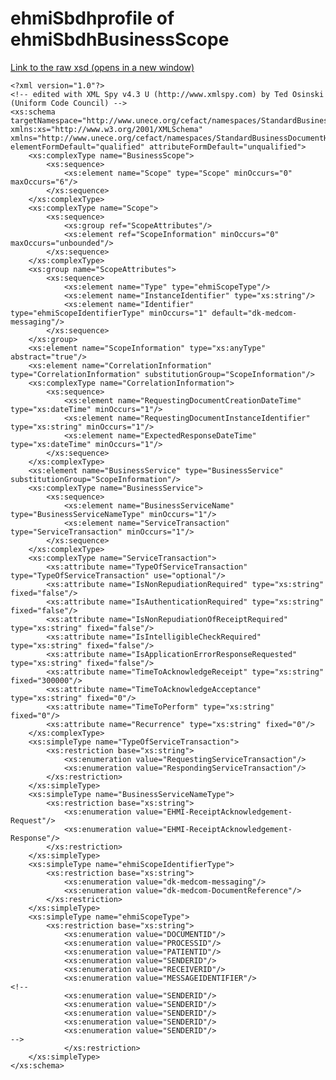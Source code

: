 # ehmiSbdhprofile of ehmiSbdhBusinessScope

<a href="./ehmiSBDH/ehmiSBDH/ehmiBusinessScope.xsd" target="_blank">Link to the raw xsd (opens in a new window)</a>

	<?xml version="1.0"?>
	<!-- edited with XML Spy v4.3 U (http://www.xmlspy.com) by Ted Osinski (Uniform Code Council) -->
	<xs:schema targetNamespace="http://www.unece.org/cefact/namespaces/StandardBusinessDocumentHeader" xmlns:xs="http://www.w3.org/2001/XMLSchema" xmlns="http://www.unece.org/cefact/namespaces/StandardBusinessDocumentHeader" elementFormDefault="qualified" attributeFormDefault="unqualified">
		<xs:complexType name="BusinessScope">
			<xs:sequence>
				<xs:element name="Scope" type="Scope" minOccurs="0" maxOccurs="6"/>
			</xs:sequence>
		</xs:complexType>
		<xs:complexType name="Scope">
			<xs:sequence>
				<xs:group ref="ScopeAttributes"/>
				<xs:element ref="ScopeInformation" minOccurs="0" maxOccurs="unbounded"/>
			</xs:sequence>
		</xs:complexType>
		<xs:group name="ScopeAttributes">
			<xs:sequence>
				<xs:element name="Type" type="ehmiScopeType"/>
				<xs:element name="InstanceIdentifier" type="xs:string"/>
				<xs:element name="Identifier" type="ehmiScopeIdentifierType" minOccurs="1" default="dk-medcom-messaging"/>
			</xs:sequence>
		</xs:group>
		<xs:element name="ScopeInformation" type="xs:anyType" abstract="true"/>
		<xs:element name="CorrelationInformation" type="CorrelationInformation" substitutionGroup="ScopeInformation"/>
		<xs:complexType name="CorrelationInformation">
			<xs:sequence>
				<xs:element name="RequestingDocumentCreationDateTime" type="xs:dateTime" minOccurs="1"/>
				<xs:element name="RequestingDocumentInstanceIdentifier" type="xs:string" minOccurs="1"/>
				<xs:element name="ExpectedResponseDateTime" type="xs:dateTime" minOccurs="1"/>
			</xs:sequence>
		</xs:complexType>
		<xs:element name="BusinessService" type="BusinessService" substitutionGroup="ScopeInformation"/>
		<xs:complexType name="BusinessService">
			<xs:sequence>
				<xs:element name="BusinessServiceName" type="BusinessServiceNameType" minOccurs="1"/>
				<xs:element name="ServiceTransaction" type="ServiceTransaction" minOccurs="1"/>
			</xs:sequence>
		</xs:complexType>
		<xs:complexType name="ServiceTransaction">
			<xs:attribute name="TypeOfServiceTransaction" type="TypeOfServiceTransaction" use="optional"/>
			<xs:attribute name="IsNonRepudiationRequired" type="xs:string" fixed="false"/>
			<xs:attribute name="IsAuthenticationRequired" type="xs:string" fixed="false"/>
			<xs:attribute name="IsNonRepudiationOfReceiptRequired" type="xs:string" fixed="false"/>
			<xs:attribute name="IsIntelligibleCheckRequired" type="xs:string" fixed="false"/>
			<xs:attribute name="IsApplicationErrorResponseRequested" type="xs:string" fixed="false"/>
			<xs:attribute name="TimeToAcknowledgeReceipt" type="xs:string" fixed="300000"/>
			<xs:attribute name="TimeToAcknowledgeAcceptance" type="xs:string" fixed="0"/>
			<xs:attribute name="TimeToPerform" type="xs:string" fixed="0"/>
			<xs:attribute name="Recurrence" type="xs:string" fixed="0"/>
		</xs:complexType>
		<xs:simpleType name="TypeOfServiceTransaction">
			<xs:restriction base="xs:string">
				<xs:enumeration value="RequestingServiceTransaction"/>
				<xs:enumeration value="RespondingServiceTransaction"/>
			</xs:restriction>
		</xs:simpleType>
		<xs:simpleType name="BusinessServiceNameType">
			<xs:restriction base="xs:string">
				<xs:enumeration value="EHMI-ReceiptAcknowledgement-Request"/>
				<xs:enumeration value="EHMI-ReceiptAcknowledgement-Response"/>
			</xs:restriction>
		</xs:simpleType>
		<xs:simpleType name="ehmiScopeIdentifierType">
			<xs:restriction base="xs:string">
				<xs:enumeration value="dk-medcom-messaging"/>
				<xs:enumeration value="dk-medcom-DocumentReference"/>
			</xs:restriction>
		</xs:simpleType>
		<xs:simpleType name="ehmiScopeType">
			<xs:restriction base="xs:string">
				<xs:enumeration value="DOCUMENTID"/>
				<xs:enumeration value="PROCESSID"/>
				<xs:enumeration value="PATIENTID"/>
				<xs:enumeration value="SENDERID"/>
				<xs:enumeration value="RECEIVERID"/>
				<xs:enumeration value="MESSAGEIDENTIFIER"/>
	<!--
				<xs:enumeration value="SENDERID"/>
				<xs:enumeration value="SENDERID"/>
				<xs:enumeration value="SENDERID"/>
				<xs:enumeration value="SENDERID"/>
				<xs:enumeration value="SENDERID"/>
	-->
				</xs:restriction>
		</xs:simpleType>
	</xs:schema>
